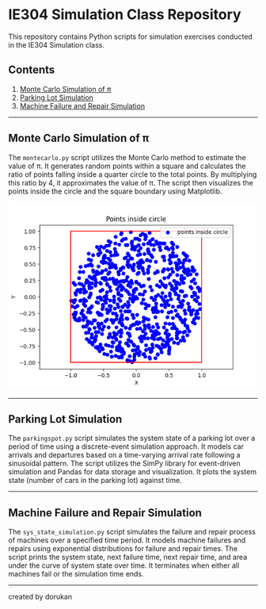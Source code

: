 # IE304 Simulation Class Repository

This repository contains Python scripts for simulation exercises conducted in the IE304 Simulation class.

## Contents

1. [Monte Carlo Simulation of π](#monte-carlo-simulation-of-π)
2. [Parking Lot Simulation](#parking-lot-simulation)
3. [Machine Failure and Repair Simulation](#machine-failure-and-repair-simulation)

---

## Monte Carlo Simulation of π

The `montecarlo.py` script utilizes the Monte Carlo method to estimate the value of π. It generates random points within a square and calculates the ratio of points falling inside a quarter circle to the total points. By multiplying this ratio by 4, it approximates the value of π. The script then visualizes the points inside the circle and the square boundary using Matplotlib.


![Alt text](https://raw.githubusercontent.com/dorukanc/simulation/main/imgs/points_inside_circle.png)

---

## Parking Lot Simulation

The `parkingspot.py` script simulates the system state of a parking lot over a period of time using a discrete-event simulation approach. It models car arrivals and departures based on a time-varying arrival rate following a sinusoidal pattern. The script utilizes the SimPy library for event-driven simulation and Pandas for data storage and visualization. It plots the system state (number of cars in the parking lot) against time.

---

## Machine Failure and Repair Simulation

The `sys_state_simulation.py` script simulates the failure and repair process of machines over a specified time period. It models machine failures and repairs using exponential distributions for failure and repair times. The script prints the system state, next failure time, next repair time, and area under the curve of system state over time. It terminates when either all machines fail or the simulation time ends.

---

created by dorukan
